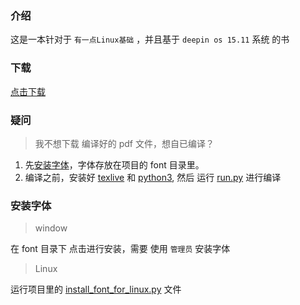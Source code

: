 ### 介绍
这是一本针对于 `有一点Linux基础` ，并且基于 `deepin os 15.11` 系统 的书

### 下载
[点击下载](./main.pdf)

### 疑问

> 我不想下载 编译好的 pdf 文件，想自已编译？
1. 先[安装字体](https://github.com/JackLovel/use_deepin/blob/master/readme.md#%E5%AE%89%E8%A3%85%E5%AD%97%E4%BD%93)，字体存放在项目的 font 目录里。
2. 编译之前，安装好 [texlive](https://mirrors.tuna.tsinghua.edu.cn/CTAN/systems/texlive/Images/) 和 [python3](https://www.python.org/downloads/),
然后 运行 [run.py](run.py) 进行编译


### 安装字体 

> window 

在 font 目录下 点击进行安装，需要 使用 `管理员` 安装字体

> Linux

运行项目里的 [install_font_for_linux.py](./install_font_for_linux.py) 文件  
